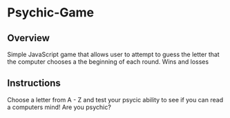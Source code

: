 # Psychic-Game

## Overview

Simple JavaScript game that allows user to attempt to guess the letter that the computer chooses a the beginning of each round. Wins and losses

## Instructions

Choose a letter from A - Z and test your psycic ability to see if you can read a computers mind! Are you psychic?
